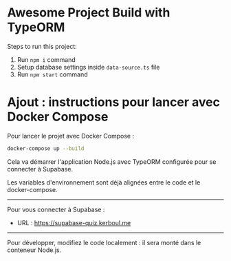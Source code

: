 # Awesome Project Build with TypeORM

Steps to run this project:

1. Run `npm i` command
2. Setup database settings inside `data-source.ts` file
3. Run `npm start` command

# Ajout : instructions pour lancer avec Docker Compose

Pour lancer le projet avec Docker Compose :

```bash
docker-compose up --build
```

Cela va démarrer l'application Node.js avec TypeORM configurée pour se connecter à Supabase.

Les variables d'environnement sont déjà alignées entre le code et le docker-compose.

---

Pour vous connecter à Supabase :
- URL : https://supabase-quiz.kerboul.me

---

Pour développer, modifiez le code localement : il sera monté dans le conteneur Node.js.

